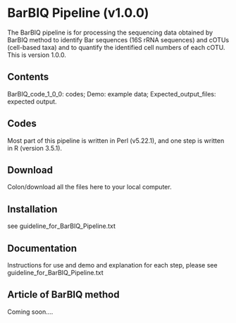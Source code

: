 # BarBIQ Pipeline (v1.0.0)

The BarBIQ pipeline is for processing the sequencing data obtained by BarBIQ method to identify Bar sequences (16S rRNA sequences) and cOTUs (cell-based taxa) and to quantify the identified cell numbers of each cOTU. 
This is version 1.0.0.

## Contents
BarBIQ_code_1_0_0: codes;
Demo: example data;
Expected_output_files: expected output.

## Codes
Most part of this pipeline is written in Perl (v5.22.1), and one step is written in R (version 3.5.1). 

## Download
Colon/download all the files here to your local computer. 

## Installation
see guideline_for_BarBIQ_Pipeline.txt

## Documentation
Instructions for use and demo and explanation for each step, please see guideline_for_BarBIQ_Pipeline.txt

## Article of BarBIQ method 
Coming soon....
